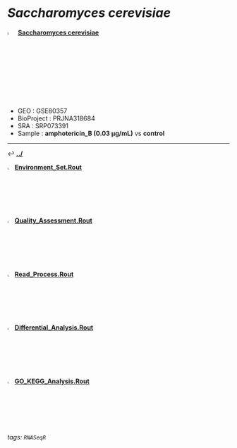 # *Saccharomyces cerevisiae* 

<img src="https://i.imgur.com/cvAtbAY.png" width="4%"> [**Saccharomyces cerevisiae**](https://howardchao.github.io/RNASeqR_analysis_result/Saccharomyces_cerevisiae_GSE80357_SRP073391/)
 * GEO        : GSE80357
 * BioProject : PRJNA318684
 * SRA        : SRP073391
 * Sample     : **amphotericin_B (0.03 µg/mL)** vs **control**

---

&#8617; [**.\./**](https://howardchao.github.io/RNASeqR_analysis_result/Saccharomyces_cerevisiae_GSE80357_SRP073391/)

<img src="https://i.imgur.com/HIvCfTh.png" width="2.5%">  [**Environment_Set.Rout**](https://howardchao.github.io/RNASeqR_analysis_result/Saccharomyces_cerevisiae_GSE80357_SRP073391/Rscript_out/Environment_Set.Rout.txt)

<img src="https://i.imgur.com/HIvCfTh.png" width="2.5%">  [**Quality_Assessment.Rout**](https://howardchao.github.io/RNASeqR_analysis_result/Saccharomyces_cerevisiae_GSE80357_SRP073391/Rscript_out/Quality_Assessment.Rout.txt)

<img src="https://i.imgur.com/HIvCfTh.png" width="2.5%">  [**Read_Process.Rout**](https://howardchao.github.io/RNASeqR_analysis_result/Saccharomyces_cerevisiae_GSE80357_SRP073391/Rscript_out/Read_Process.Rout.txt)

<img src="https://i.imgur.com/HIvCfTh.png" width="2.5%">  [**Differential_Analysis.Rout**](https://howardchao.github.io/RNASeqR_analysis_result/Saccharomyces_cerevisiae_GSE80357_SRP073391/Rscript_out/Differential_Analysis.Rout.txt)

<img src="https://i.imgur.com/HIvCfTh.png" width="2.5%">  [**GO_KEGG_Analysis.Rout**](https://howardchao.github.io/RNASeqR_analysis_result/Saccharomyces_cerevisiae_GSE80357_SRP073391/Rscript_out/GO_KEGG_Analysis.Rout.txt)


###### tags: `RNASeqR`

